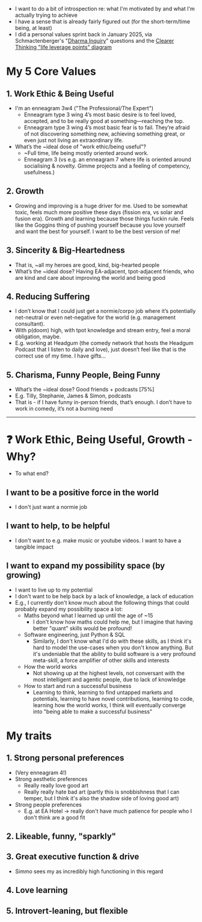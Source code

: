 - I want to do a bit of introspection re: what I'm motivated by and what I'm actually trying to achieve
- I have a sense that is already fairly figured out (for the short-term/time being, at least)
- I did a personal values sprint back in January 2025, via Schmactenberger's "[Dharma Inquiry](https://civilizationemerging.com/dharma-inquiry-2/#:~:text=Dharma%20involves%20your%20being%2C%20your,and%20express%20in%20each%20situation%3F)" questions and the [Clearer Thinking "life leverage points" diagram](https://www.clearerthinking.org/post/behavioral-leverage-points-to-improve-your-life)
# My 5 Core Values
## 1. Work Ethic & Being Useful
- I'm an enneagram 3w4 ("The Professional/The Expert")
	- Enneagram type 3 wing 4’s most basic desire is to feel loved, accepted, and to be really good at something—reaching the top.
	- Enneagram type 3 wing 4’s most basic fear is to fail. They’re afraid of not discovering something new, achieving something great, or even just not living an extraordinary life.
- What’s the ~ideal dose of "work ethic/being useful"?
	- ~Full time, life being mostly oriented around work. 
	- Enneagram 3 (vs e.g. an enneagram 7 where life is oriented around socialising & novelty. Gimme projects and a feeling of competency, usefulness.)
## 2. Growth
- Growing and improving is a huge driver for me. Used to be somewhat toxic, feels much more positive these days (fission era, vs solar and fusion era). Growth and learning because those things fuckin rule. Feels like the Goggins thing of pushing yourself because you love yourself and want the best for yourself. I want to be the best version of me!  
## 3. Sincerity & Big-Heartedness
- That is, ~all my heroes are good, kind, big-hearted people
- What’s the ~ideal dose? Having EA-adjacent, tpot-adjacent friends, who are kind and care about improving the world and being good
## 4. Reducing Suffering
- I don’t know that I could just get a normie/corpo job where it’s potentially net-neutral or even net-negative for the world (e.g. management consultant). 
- With p(doom) high, with tpot knowledge and stream entry, feel a moral obligation, maybe. 
- E.g. working at Headgum (the comedy network that hosts the Headgum Podcast that I listen to daily and love), just doesn’t feel like that is the correct use of my time. I have gifts...
## 5. Charisma, Funny People, Being Funny
- What’s the ~ideal dose? Good friends + podcasts [75%]
- E.g. Tilly, Stephanie, James & Simon, podcasts
- That is - if I have funny in-person friends, that’s enough. I don’t have to work in comedy, it’s not a burning need
---
# ❓ Work Ethic, Being Useful, Growth - Why?
- To what end? 
## I want to be a positive force in the world
- I don't just want a normie job
## I want to help, to be helpful
- I don't want to e.g. make music or youtube videos. I want to have a tangible impact
## I want to expand my possibility space (by growing)
- I want to live up to my potential
- I don't want to be help back by a lack of knowledge, a lack of education
- E.g., I currently don't know much about the following things that could probably expand my possibility space a lot:
	- Maths beyond what I learned up until the age of ~15
		- I don't know how maths could help me, but I imagine that having better "quant" skills would be profound!
	- Software engineering, just Python & SQL
		- Similarly, I don't know what I'd do with these skills, as I think it's hard to model the use-cases when you don't know anything. But it's undeniable that the ability to build software is a very profound meta-skill, a force amplifier of other skills and interests
	- How the world works
		- Not showing up at the highest levels, not conversant with the most intelligent and agentic people, due to lack of knowledge
	- How to start and run a successful business 
		- Learning to think, learning to find untapped markets and potentials, learning to have novel contributions, learning to code, learning how the world works, I think will eventually converge into "being able to make a successful business"
# My traits

## 1. Strong personal preferences
- (Very enneagram 4!)
- Strong aesthetic preferences
	- Really really love good art 
	- Really really hate bad art (partly this is snobbishness that I can temper, but I think it's also the shadow side of loving good art)
- Strong people preferences
	- E.g. at EA Hotel -> really don't have much patience for people who I don't think are a good fit
## 2. Likeable, funny, "sparkly"

## 3. Great executive function & drive
- Simmo sees my as incredibly high functioning in this regard
## 4. Love learning

## 5. Introvert-leaning, but flexible

